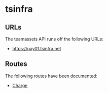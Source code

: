 # tsinfra

## URLs
The teamassets API runs off the following URLs:
* https://pay01.tsinfra.net

## Routes
The following routes have been documented:
* [Charge](v1/charge.md)